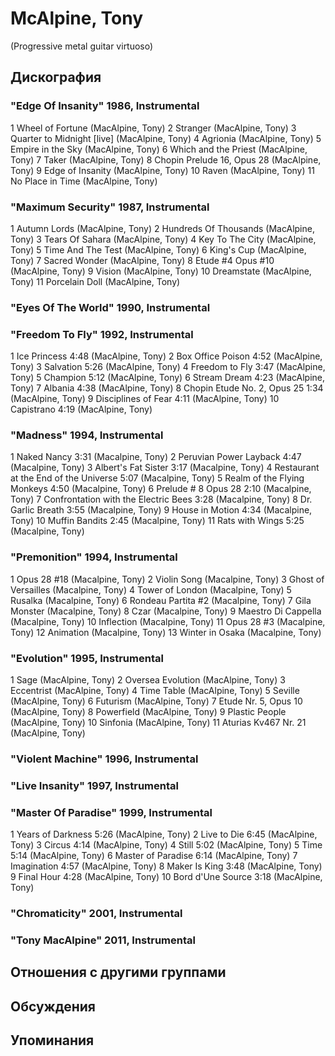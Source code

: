 # McAlpine, Tony

(Progressive metal guitar virtuoso)

## Дискография

### "Edge Of Insanity" 1986, Instrumental

1 Wheel of Fortune (MacAlpine, Tony) 
2 Stranger (MacAlpine, Tony) 
3 Quarter to Midnight [live] (MacAlpine, Tony) 
4 Agrionia (MacAlpine, Tony) 
5 Empire in the Sky (MacAlpine, Tony) 
6 Which and the Priest (MacAlpine, Tony) 
7 Taker (MacAlpine, Tony) 
8 Chopin Prelude 16, Opus 28 (MacAlpine, Tony) 
9 Edge of Insanity (MacAlpine, Tony) 
10 Raven (MacAlpine, Tony) 
11 No Place in Time (MacAlpine, Tony) 


### "Maximum Security" 1987, Instrumental

1 Autumn Lords (MacAlpine, Tony) 
2 Hundreds Of Thousands (MacAlpine, Tony) 
3 Tears Of Sahara (MacAlpine, Tony) 
4 Key To The City (MacAlpine, Tony) 
5 Time And The Test (MacAlpine, Tony) 
6 King's Cup (MacAlpine, Tony) 
7 Sacred Wonder (MacAlpine, Tony) 
8 Etude #4 Opus #10 (MacAlpine, Tony) 
9 Vision (MacAlpine, Tony) 
10 Dreamstate (MacAlpine, Tony) 
11 Porcelain Doll (MacAlpine, Tony) 


### "Eyes Of The World" 1990, Instrumental



### "Freedom To Fly" 1992, Instrumental

1 Ice Princess 4:48 (MacAlpine, Tony) 
2 Box Office Poison 4:52 (MacAlpine, Tony) 
3 Salvation 5:26 (MacAlpine, Tony) 
4 Freedom to Fly 3:47 (MacAlpine, Tony) 
5 Champion 5:12 (MacAlpine, Tony) 
6 Stream Dream 4:23 (MacAlpine, Tony) 
7 Albania 4:38 (MacAlpine, Tony) 
8 Chopin Etude No. 2, Opus 25 1:34 (MacAlpine, Tony) 
9 Disciplines of Fear 4:11 (MacAlpine, Tony) 
10 Capistrano 4:19 (MacAlpine, Tony) 


### "Madness" 1994, Instrumental

1 Naked Nancy 3:31 (Macalpine, Tony) 
2 Peruvian Power Layback 4:47 (Macalpine, Tony) 
3 Albert's Fat Sister 3:17 (Macalpine, Tony) 
4 Restaurant at the End of the Universe 5:07 (Macalpine, Tony) 
5 Realm of the Flying Monkeys 4:50 (Macalpine, Tony) 
6 Prelude # 8 Opus 28 2:10 (Macalpine, Tony) 
7 Confrontation with the Electric Bees 3:28 (Macalpine, Tony) 
8 Dr. Garlic Breath 3:55 (Macalpine, Tony) 
9 House in Motion 4:34 (Macalpine, Tony) 
10 Muffin Bandits 2:45 (Macalpine, Tony) 
11 Rats with Wings 5:25 (Macalpine, Tony) 


### "Premonition" 1994, Instrumental

1 Opus 28 #18 (Macalpine, Tony) 
2 Violin Song (Macalpine, Tony) 
3 Ghost of Versailles (Macalpine, Tony) 
4 Tower of London (Macalpine, Tony) 
5 Rusalka (Macalpine, Tony) 
6 Rondeau Partita #2 (Macalpine, Tony) 
7 Gila Monster (Macalpine, Tony) 
8 Czar (Macalpine, Tony) 
9 Maestro Di Cappella (Macalpine, Tony) 
10 Inflection (Macalpine, Tony) 
11 Opus 28 #3 (Macalpine, Tony) 
12 Animation (Macalpine, Tony) 
13 Winter in Osaka (Macalpine, Tony) 


### "Evolution" 1995, Instrumental

1 Sage (MacAlpine, Tony) 
2 Oversea Evolution (MacAlpine, Tony) 
3 Eccentrist (MacAlpine, Tony) 
4 Time Table (MacAlpine, Tony) 
5 Seville (MacAlpine, Tony) 
6 Futurism (MacAlpine, Tony) 
7 Etude Nr. 5, Opus 10 (MacAlpine, Tony) 
8 Powerfield (MacAlpine, Tony) 
9 Plastic People (MacAlpine, Tony) 
10 Sinfonia (MacAlpine, Tony) 
11 Aturias Kv467 Nr. 21 (MacAlpine, Tony) 


### "Violent Machine" 1996, Instrumental



### "Live Insanity" 1997, Instrumental



### "Master Of Paradise" 1999, Instrumental

1 Years of Darkness 5:26 (MacAlpine, Tony) 
2 Live to Die 6:45 (MacAlpine, Tony) 
3 Circus 4:14 (MacAlpine, Tony) 
4 Still 5:02 (MacAlpine, Tony) 
5 Time 5:14 (MacAlpine, Tony) 
6 Master of Paradise 6:14 (MacAlpine, Tony) 
7 Imagination 4:57 (MacAlpine, Tony) 
8 Maker Is King 3:48 (MacAlpine, Tony) 
9 Final Hour 4:28 (MacAlpine, Tony) 
10 Bord d'Une Source 3:18 (MacAlpine, Tony) 


### "Chromaticity" 2001, Instrumental



### "Tony MacAlpine" 2011, Instrumental




## Отношения с другими группами


## Обсуждения


## Упоминания


